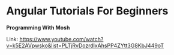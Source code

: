 # Angular Tutorials For Beginners

**Programming With Mosh**

Link: https://www.youtube.com/watch?v=k5E2AVpwsko&list=PLTjRvDozrdlxAhsPP4ZYtt3G8KbJ449oT
